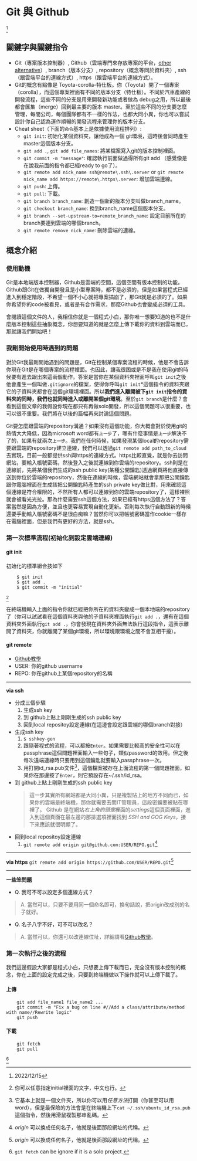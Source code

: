 # Git 與 Github
[^date_last_edit]

## 關鍵字與關鍵指令

- Git（專案版本控制器）, Github（雲端專門來存放專案的平台，[other alternative](https://www.softwaretestinghelp.com/github-alternatives/)）, branch（版本分支）, repository（概念等同於資料夾）, ssh（跟雲端平台的連線方式）, https（跟雲端平台的連線方式）。
- Git的概念有點像是 Toyota-corolla-特仕板。你（Toyota）開了一個專案（corolla），而這個專案裡面有不同的版本分支（特仕板）。不同於汽車產線的開發流程，這些不同的分支是用來開發新功能或者做為 debug之用，所以最後都會匯集（merge）回到最主要的版本 master。至於這些不同的分支要怎麼管理，每間公司，每個團隊都有不一樣的作法，也都大同小異，你也可以嘗試設計你自己認為運作順暢的開發流程來管理你的版本分支。
- Cheat sheet（下面的`命令`基本上是依據使用流程排列）:
	- `git init`: 初始化某個資料夾，讓他成為一個 git環境，這時後會同時產生 master這個版本分支。
	- `git add .`, `git add file_names`: 將某檔案寫入git的版本控制裡面。
	- `git commit -m "message"`: 確認執行前面做過得所有git add （感覺像是在說我前面的指令都已經ready to go了）。
	- `git remote add nick_name ssh@remote\.ssh\.server` or `git remote nick_name add https://remote\.https\.server`: 增加雲端連線。
	- `git push`: 上傳。	
	- `git pull`: 下載。
	- `git branch branch_name`: 創造一個新的版本分支叫做branch_name。
	- `git checkout branch_name`: 換到branch_name這個版本分支。
	- `git branch --set-upstream-to=remote_branch_name`: 設定目前所在的branch要連到雲端的哪個branch。
	- `git remote remove nick_name`: 刪除雲端的連線。

## 概念介紹

### 使用動機

Git是本地端版本控制器，Github是雲端的空間，這個空間有版本控制的功能。Github跟Git在做獨自開發且是小型專案時，都不是必須的，但是如果當程式已經進入到穩定階段，不希望一個不小心就把專案搞崩了，那Git就是必須的了。如果你希望你的code被看見，或者是有合作需求，那麼Github也會變成必須的工具。

會閱讀這個文件的人，我相信你就是一個程式小白，那你唯一想要知道的也不是什麼版本控制這些抽象概念，你想要知道的就是怎麼上傳下載你的資料到雲端而已，那就讓我們開始吧！

### 我剛開始使用時遇到的問題

對於Git我最剛開始遇到的問題是，Git在控制某個專案流程的時候，他是不會告訴你現在Git是在哪個專案的流程裡面。也因此，讓我很困或是不是我在使用git的時候要有進去跟出來這兩個動作。答案是當你在某個資料夾裡面呼叫`git init`之後他會產生一個叫做`.gitignore`的檔案，使得你呼叫`git init`*這個指令的資料夾跟它的子資料夾都會在這個git環境裡面。所以**我們進入離開被下`git init`指令的資料夾的同時，我們也就同時進入或離開某個git環境**。至於`git branch`是什麼？會看到這個文章的我假設你現在都只有再做solo開發，所以這個問題可以很重要，也可以很不重要。我們將在以後的篇幅再來討論這個問題。

Git要怎麼跟雲端的repository溝通？如果沒有這個功能，你大概會對於使用git的熱情大大降低，因為microsoft word都有`上一步`了，哪有什麼事情是`上一步`解決不了的，如果有就兩次`上一步`。我們在任何時候，如果發現某個local的repository需要跟雲端的repository建立連線，我們可以透過`git remote add path_to_cloud`去實現，目前一般都提供ssh與https的連線方式。https比較直覺，就是你去訪問網站，要輸入帳號密碼，然後登入之後就連線到你雲端的repository。ssh則是在連線前，先將某個我們生成的ssh public key(某種公開鑰匙)透過網頁將他直接傳送到你位於雲端的repository，然後在連線的時候，雲端網站就會拿那把公開鑰匙跟你電腦裡面在生成該把公開鑰匙時產生的ssh private key做比對，用來確認這個連線是符合權限的，不然所有人都可以連線到你的雲端repository了，這樣裸照就會被看光光拉。那為什麼需要ssh這個方法，如果已經有https這個方法了？答案當然是因為方便，並且也更容易實現自動化更新。否則每次執行自動跟新的時候還要手動輸入帳號密碼不是很白痴嘛？當然你可以把帳號密碼當作cookie一樣存在電腦裡面，但是我們有更好的方法，就是ssh。
### 第一次標準流程(初始化到設定雲端連線)

#### git init

初始化的標準組合技如下
```
	$ git init
	$ git add .
	$ git commit -m "initial"
```
[^initial]

在終端機輸入上面的指令你就已經把你所在的資料夾變成一個本地端的repository了（你可以試試看在這個資料夾與他的子資料夾裡面執行`git add .`，還有在這個資料夾外面執行`git add .`，你會發現在資料夾外面無法執行這段指令，這表示離開了資料夾，你就離開了某個git環境，所以環境跟環境之間不會互相干擾）。

#### git remote

- [Github教學](https://docs.github.com/en/get-started/getting-started-with-git/managing-remote-repositories)
- USER: 你的github username
- REPO: 你在github上某個repository的名稱

-------------
**via ssh**
- 分成三個步驟
	1. 生成ssh key
	2. 到 github上貼上剛剛生成的ssh public key
	3. 回到local repositoy設定連線(在這邊會設定跟雲端的哪個branch對接）
- 生成ssh key
	1. `$ sshkey-gen`
	2. 跟隨著程式的流程，可以都按`Enter`。如果需要比較高的安全性可以在passphrase這個問題裡面輸入一些句子，類似password的效用。但之後每次遠端連線時只要用到這個鑰匙就要輸入passphrase一次。
	3. 用打開id_rsa.pub文件[^怎麼開?]，這個檔案被存在上面流程的第一個問題裡面，如果你在那邊按了`Enter`，則它預設存在~/.ssh/id_rsa。
- 到 github上貼上剛剛生成的ssh public key
	> 這一步其實所有網站都是大同小異，只是複製貼上的地方不同而已，如果你的雲端是終端機，那你就需要去問IT管理員，這段密鑰要被貼在哪裡了。
	> Github 是在網站*右上角的頭像*裡面的*settings*這個頁面裡面，進入到這個頁面在最左邊的那排選項裡面找到 *SSH and GOG Keys*，接下來應該就很明顯了。
- 回到local repositoy設定連線
	1. `git remote add origin git@github.com:USER/REPO.git`[^origin]

-----------
**via https**
	`git remote add origin https://github.com/USER/REPO.git`[^origin]

---------
**一些笨問題**
- Q. 我可不可以設定多個連線方式？
> A. 當然可以，只要不要用同一個命名即可，換句話說，把origin改成別的名子就好。
- Q. 名子八字不好，可不可以改名？
> A. 當然可以，你還可以改連線位址，詳細請看[Github教學](https://docs.github.com/en/get-started/getting-started-with-git/managing-remote-repositories)。

### 第一次執行之後的流程

我們這邊假設大家都是程式小白，只想要上傳下載而已，完全沒有版本控制的概念，你在上面的設定完成之後，只要到終端機做以下操作就可以上傳下載了。

#### 上傳

```
	git add file_name1 file_name2 ...
	git commit -m "Fix a bug on line #//Add a class/attribute/method with name//Rewrite logic"
	git push
```

#### 下載

```
	git fetch
	git pull
```
[^1]

[^initial]: 你可以任意指定initial裡面的文字，中文也行。
[^怎麼開?]: 它基本上就是一個文件夾，所以你可以用*任意方法*打開（你甚至可以用word），但是最保險的方法會是在終端機上下`cat ~/.ssh/ubuntu_id_rsa.pub `這個指令，然後用滑鼠複製那串亂碼。
[^origin]: *origin* 可以換成任何名子，他就是後面那段網址的代稱。
[^1]: `git fetch` can be ignore if it is a solo project.
[^date_last_edit]: 2022/12/15